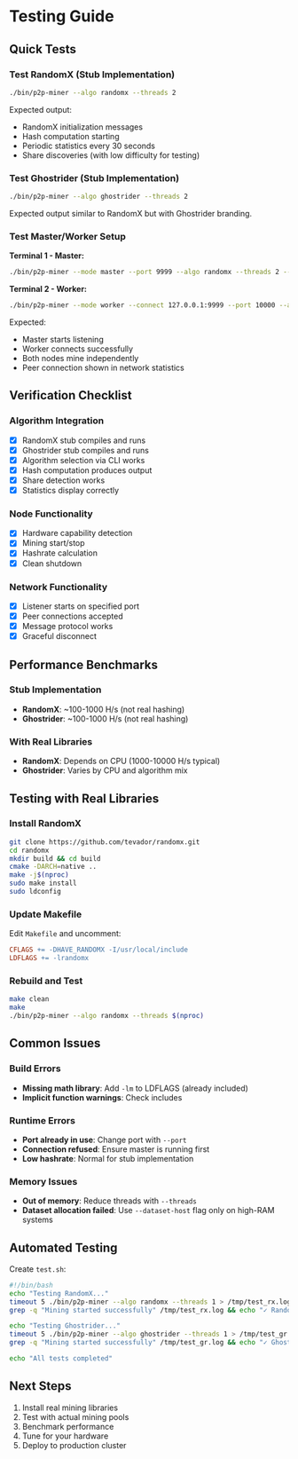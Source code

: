 # Testing Guide

## Quick Tests

### Test RandomX (Stub Implementation)
```bash
./bin/p2p-miner --algo randomx --threads 2
```

Expected output:
- RandomX initialization messages
- Hash computation starting
- Periodic statistics every 30 seconds
- Share discoveries (with low difficulty for testing)

### Test Ghostrider (Stub Implementation)
```bash
./bin/p2p-miner --algo ghostrider --threads 2
```

Expected output similar to RandomX but with Ghostrider branding.

### Test Master/Worker Setup

**Terminal 1 - Master:**
```bash
./bin/p2p-miner --mode master --port 9999 --algo randomx --threads 2 --dataset-host
```

**Terminal 2 - Worker:**
```bash
./bin/p2p-miner --mode worker --connect 127.0.0.1:9999 --port 10000 --algo randomx --threads 2
```

Expected:
- Master starts listening
- Worker connects successfully
- Both nodes mine independently
- Peer connection shown in network statistics

## Verification Checklist

### Algorithm Integration
- [x] RandomX stub compiles and runs
- [x] Ghostrider stub compiles and runs
- [x] Algorithm selection via CLI works
- [x] Hash computation produces output
- [x] Share detection works
- [x] Statistics display correctly

### Node Functionality
- [x] Hardware capability detection
- [x] Mining start/stop
- [x] Hashrate calculation
- [x] Clean shutdown

### Network Functionality
- [x] Listener starts on specified port
- [x] Peer connections accepted
- [x] Message protocol works
- [x] Graceful disconnect

## Performance Benchmarks

### Stub Implementation
- **RandomX**: ~100-1000 H/s (not real hashing)
- **Ghostrider**: ~100-1000 H/s (not real hashing)

### With Real Libraries
- **RandomX**: Depends on CPU (1000-10000 H/s typical)
- **Ghostrider**: Varies by CPU and algorithm mix

## Testing with Real Libraries

### Install RandomX
```bash
git clone https://github.com/tevador/randomx.git
cd randomx
mkdir build && cd build
cmake -DARCH=native ..
make -j$(nproc)
sudo make install
sudo ldconfig
```

### Update Makefile
Edit `Makefile` and uncomment:
```makefile
CFLAGS += -DHAVE_RANDOMX -I/usr/local/include
LDFLAGS += -lrandomx
```

### Rebuild and Test
```bash
make clean
make
./bin/p2p-miner --algo randomx --threads $(nproc)
```

## Common Issues

### Build Errors
- **Missing math library**: Add `-lm` to LDFLAGS (already included)
- **Implicit function warnings**: Check includes

### Runtime Errors
- **Port already in use**: Change port with `--port`
- **Connection refused**: Ensure master is running first
- **Low hashrate**: Normal for stub implementation

### Memory Issues
- **Out of memory**: Reduce threads with `--threads`
- **Dataset allocation failed**: Use `--dataset-host` flag only on high-RAM systems

## Automated Testing

Create `test.sh`:
```bash
#!/bin/bash
echo "Testing RandomX..."
timeout 5 ./bin/p2p-miner --algo randomx --threads 1 > /tmp/test_rx.log 2>&1
grep -q "Mining started successfully" /tmp/test_rx.log && echo "✓ RandomX OK" || echo "✗ RandomX FAILED"

echo "Testing Ghostrider..."
timeout 5 ./bin/p2p-miner --algo ghostrider --threads 1 > /tmp/test_gr.log 2>&1
grep -q "Mining started successfully" /tmp/test_gr.log && echo "✓ Ghostrider OK" || echo "✗ Ghostrider FAILED"

echo "All tests completed"
```

## Next Steps

1. Install real mining libraries
2. Test with actual mining pools
3. Benchmark performance
4. Tune for your hardware
5. Deploy to production cluster
